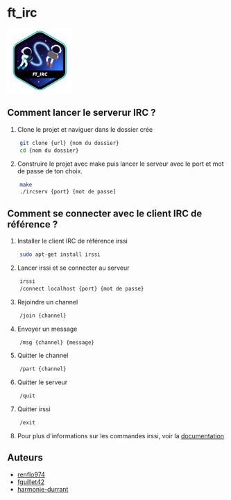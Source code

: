 # ft_irc

<img src="https://github.com/mcombeau/mcombeau/blob/main/42_badges/ft_irce.png?raw=true" alt="ft_irc 42 project badge"/>

## Comment lancer le serverur IRC ?

1. Clone le projet et naviguer dans le dossier crée

```bash
	git clone {url} {nom du dossier}
	cd {nom du dossier}
```

2. Construire le projet avec make puis lancer le serveur avec le port et mot de passe de ton choix.

```bash
	make
	./ircserv {port} {mot de passe]
```

## Comment se connecter avec le client IRC de référence ?

1. Installer le client IRC de référence irssi

```bash
	sudo apt-get install irssi
```

2. Lancer irssi et se connecter au serveur

```bash
	irssi
	/connect localhost {port} {mot de passe}
```

3. Rejoindre un channel

```bash
	/join {channel}
```

4. Envoyer un message

```bash
	/msg {channel} {message}
```

5. Quitter le channel

```bash
	/part {channel}
```

6. Quitter le serveur

```bash
	/quit
```

7. Quitter irssi

```bash
	/exit
```

8. Pour plus d'informations sur les commandes irssi, voir la [documentation](https://irssi.org/documentation/startup/)

## Auteurs

- [renflo974](https://github.com/renflo974)
- [fguillet42](https://github.com/fguillet42)
- [harmonie-durrant](https://www.github.com/harmonie-durrant)
